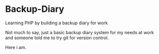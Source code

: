 Backup-Diary
============

Learning PHP by building a backup diary for work

Not much to say, just a basic backup diary system for my needs at work and someone told me to try git for version control.

Here i am.

